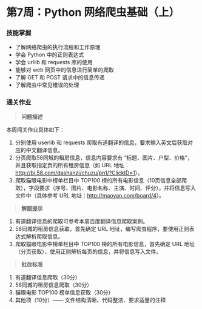 # 第7周：Python 网络爬虫基础（上）

### 技能掌握

- 了解网络爬虫的执行流程和工作原理
- 学会 Python 中的正则表达式
- 学会 urllib 和 requests 库的使用
- 能够对 web 网页中的信息进行简单的爬取
- 了解 GET 和 POST 请求中的信息传递
- 了解爬虫中常见错误的处理



### 通关作业

> **问题描述**

本周闯关作业具体如下：

1. 分别使用 userlib 和 requests 爬取有道翻译的信息，要求输入英文后获取对应的中文翻译信息。
2. 分页爬取58同城的租房信息，信息内容要求有 “标题、图片、户型、价格”，并且获取指定页的所有租房信息（如 URL 地址：<http://bj.58.com/dashanzi/chuzu/pn1/?ClickID=1>）。
3. 爬取猫眼电影中榜单栏目中 TOP100 榜的所有电影信息（10页信息全部爬取），字段要求（序号、图片、电影名称、主演、时间、评分），并将信息写入文件中（具体参考 URL 地址：<http://maoyan.com/board/4>）。



> **解题提示**

1. 有道翻译信息的爬取可参考本周百度翻译信息爬取案例。
2. 58同城的租房信息获取，首先确定 URL 地址，编写爬虫程序，要使用正则表达式解析爬取信息。
3. 爬取猫眼电影中榜单栏目中 TOP100 榜的所有电影信息，首先确定 URL 地址（分页获取），使用正则解析每页的信息，并将信息写入文件。



> **批改标准**

1. 有道翻译信息爬取（30分）
2. 58同城的租房信息爬取（30分）
3. 猫眼电影 TOP100 榜单信息获取（30分）
4. 其他项（10分）—— 文件结构清晰、代码整洁、要求适量的注释



